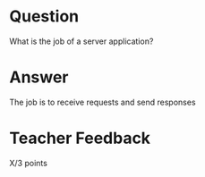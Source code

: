 # Question

What is the job of a server application?

# Answer
The job  is to receive requests and send responses
# Teacher Feedback

X/3 points